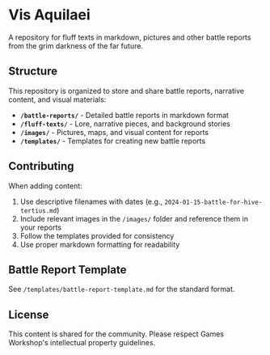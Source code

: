 # Vis Aquilaei

A repository for fluff texts in markdown, pictures and other battle reports from the grim darkness of the far future.

## Structure

This repository is organized to store and share battle reports, narrative content, and visual materials:

- **`/battle-reports/`** - Detailed battle reports in markdown format
- **`/fluff-texts/`** - Lore, narrative pieces, and background stories
- **`/images/`** - Pictures, maps, and visual content for reports
- **`/templates/`** - Templates for creating new battle reports

## Contributing

When adding content:

1. Use descriptive filenames with dates (e.g., `2024-01-15-battle-for-hive-tertius.md`)
2. Include relevant images in the `/images/` folder and reference them in your reports
3. Follow the templates provided for consistency
4. Use proper markdown formatting for readability

## Battle Report Template

See `/templates/battle-report-template.md` for the standard format.

## License

This content is shared for the community. Please respect Games Workshop's intellectual property guidelines.